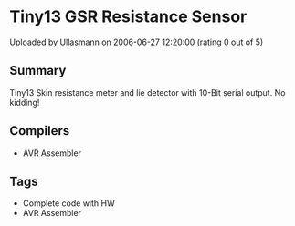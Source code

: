 # Tiny13 GSR Resistance Sensor

Uploaded by Ullasmann on 2006-06-27 12:20:00 (rating 0 out of 5)

## Summary

Tiny13 Skin resistance meter and lie detector with 10-Bit serial output. No kidding!

## Compilers

- AVR Assembler

## Tags

- Complete code with HW
- AVR Assembler
